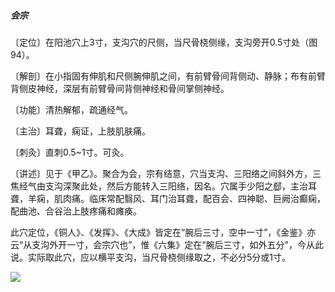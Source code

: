 ##### 会宗

〔定位〕在阳池穴上3寸，支沟穴的尺侧，当尺骨桡侧缘，支沟旁开0.5寸处（图94）。

〔解剖〕在小指固有伸肌和尺侧腕伸肌之间，有前臂骨间背侧动、静脉；布有前臂背侧皮神经，深层有前臂骨间背侧神经和骨间掌侧神经。

〔功能〕清热解郁，疏通经气。

〔主治〕耳聋，痫证，上肢肌肤痛。

〔刺灸〕直刺0.5~1寸。可灸。

〔讲述〕见于《甲乙》。聚合为会，宗有结意，穴当支沟、三阳络之间斜外方，三焦经气由支沟深聚此处，然后方能转入三阳络，因名。穴属手少阳之郄，主治耳聋，羊痫，肌肉痛。临床常配翳风、耳门治耳聋，配百会、四神聪、巨阙治癫痫，配曲池、合谷治上肢疼痛和瘫痪。

此穴定位，《铜人》、《发挥》、《大成》皆定在“腕后三寸，空中一寸”，《金鉴》亦云“从支沟外开一寸，会宗穴也”，惟《六集》定在“腕后三寸，如外五分"，今从此说。实际取此穴，应以横平支沟，当尺骨桡侧缘取之，不必分5分或1寸。

![](./img/图94.jpg)
